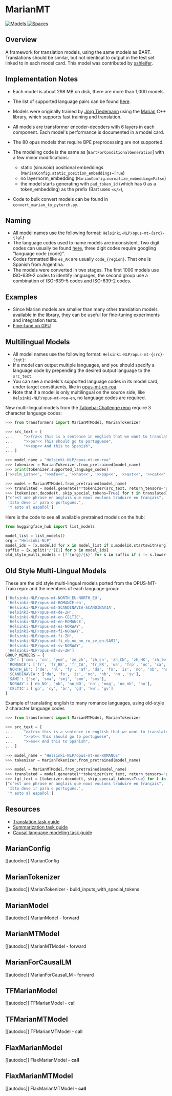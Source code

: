 <!--Copyright 2020 The HuggingFace Team. All rights reserved.

Licensed under the Apache License, Version 2.0 (the "License"); you may not use this file except in compliance with
the License. You may obtain a copy of the License at

http://www.apache.org/licenses/LICENSE-2.0

Unless required by applicable law or agreed to in writing, software distributed under the License is distributed on
an "AS IS" BASIS, WITHOUT WARRANTIES OR CONDITIONS OF ANY KIND, either express or implied. See the License for the
specific language governing permissions and limitations under the License.

⚠️ Note that this file is in Markdown but contain specific syntax for our doc-builder (similar to MDX) that may not be
rendered properly in your Markdown viewer.

-->

# MarianMT

<div class="flex flex-wrap space-x-1">
<a href="https://hf-mirror.com/models?filter=marian">
<img alt="Models" src="https://img.shields.io/badge/All_model_pages-marian-blueviolet">
</a>
<a href="https://hf-mirror.com/spaces/docs-demos/opus-mt-zh-en">
<img alt="Spaces" src="https://img.shields.io/badge/%F0%9F%A4%97%20Hugging%20Face-Spaces-blue">
</a>
</div>

## Overview

A framework for translation models, using the same models as BART. Translations should be similar, but not identical to output in the test set linked to in each model card.
This model was contributed by [sshleifer](https://hf-mirror.com/sshleifer).


## Implementation Notes

- Each model is about 298 MB on disk, there are more than 1,000 models.
- The list of supported language pairs can be found [here](https://hf-mirror.com/Helsinki-NLP).
- Models were originally trained by [Jörg Tiedemann](https://researchportal.helsinki.fi/en/persons/j%C3%B6rg-tiedemann) using the [Marian](https://marian-nmt.github.io/) C++ library, which supports fast training and translation.
- All models are transformer encoder-decoders with 6 layers in each component. Each model's performance is documented
  in a model card.
- The 80 opus models that require BPE preprocessing are not supported.
- The modeling code is the same as [`BartForConditionalGeneration`] with a few minor modifications:

  - static (sinusoid) positional embeddings (`MarianConfig.static_position_embeddings=True`)
  - no layernorm_embedding (`MarianConfig.normalize_embedding=False`)
  - the model starts generating with `pad_token_id` (which has 0 as a token_embedding) as the prefix (Bart uses
    `<s/>`),
- Code to bulk convert models can be found in `convert_marian_to_pytorch.py`.


## Naming

- All model names use the following format: `Helsinki-NLP/opus-mt-{src}-{tgt}`
- The language codes used to name models are inconsistent. Two digit codes can usually be found [here](https://developers.google.com/admin-sdk/directory/v1/languages), three digit codes require googling "language
  code {code}".
- Codes formatted like `es_AR` are usually `code_{region}`. That one is Spanish from Argentina.
- The models were converted in two stages. The first 1000 models use ISO-639-2 codes to identify languages, the second
  group use a combination of ISO-639-5 codes and ISO-639-2 codes.


## Examples

- Since Marian models are smaller than many other translation models available in the library, they can be useful for
  fine-tuning experiments and integration tests.
- [Fine-tune on GPU](https://github.com/huggingface/transformers/blob/master/examples/legacy/seq2seq/train_distil_marian_enro.sh)

## Multilingual Models

- All model names use the following format: `Helsinki-NLP/opus-mt-{src}-{tgt}`:
- If a model can output multiple languages, and you should specify a language code by prepending the desired output
  language to the `src_text`.
- You can see a models's supported language codes in its model card, under target constituents, like in [opus-mt-en-roa](https://hf-mirror.com/Helsinki-NLP/opus-mt-en-roa).
- Note that if a model is only multilingual on the source side, like `Helsinki-NLP/opus-mt-roa-en`, no language
  codes are required.

New multi-lingual models from the [Tatoeba-Challenge repo](https://github.com/Helsinki-NLP/Tatoeba-Challenge)
require 3 character language codes:

```python
>>> from transformers import MarianMTModel, MarianTokenizer

>>> src_text = [
...     ">>fra<< this is a sentence in english that we want to translate to french",
...     ">>por<< This should go to portuguese",
...     ">>esp<< And this to Spanish",
... ]

>>> model_name = "Helsinki-NLP/opus-mt-en-roa"
>>> tokenizer = MarianTokenizer.from_pretrained(model_name)
>>> print(tokenizer.supported_language_codes)
['>>zlm_Latn<<', '>>mfe<<', '>>hat<<', '>>pap<<', '>>ast<<', '>>cat<<', '>>ind<<', '>>glg<<', '>>wln<<', '>>spa<<', '>>fra<<', '>>ron<<', '>>por<<', '>>ita<<', '>>oci<<', '>>arg<<', '>>min<<']

>>> model = MarianMTModel.from_pretrained(model_name)
>>> translated = model.generate(**tokenizer(src_text, return_tensors="pt", padding=True))
>>> [tokenizer.decode(t, skip_special_tokens=True) for t in translated]
["c'est une phrase en anglais que nous voulons traduire en français",
 'Isto deve ir para o português.',
 'Y esto al español']
```

Here is the code to see all available pretrained models on the hub:

```python
from huggingface_hub import list_models

model_list = list_models()
org = "Helsinki-NLP"
model_ids = [x.modelId for x in model_list if x.modelId.startswith(org)]
suffix = [x.split("/")[1] for x in model_ids]
old_style_multi_models = [f"{org}/{s}" for s in suffix if s != s.lower()]
```

## Old Style Multi-Lingual Models

These are the old style multi-lingual models ported from the OPUS-MT-Train repo: and the members of each language
group:

```python no-style
['Helsinki-NLP/opus-mt-NORTH_EU-NORTH_EU',
 'Helsinki-NLP/opus-mt-ROMANCE-en',
 'Helsinki-NLP/opus-mt-SCANDINAVIA-SCANDINAVIA',
 'Helsinki-NLP/opus-mt-de-ZH',
 'Helsinki-NLP/opus-mt-en-CELTIC',
 'Helsinki-NLP/opus-mt-en-ROMANCE',
 'Helsinki-NLP/opus-mt-es-NORWAY',
 'Helsinki-NLP/opus-mt-fi-NORWAY',
 'Helsinki-NLP/opus-mt-fi-ZH',
 'Helsinki-NLP/opus-mt-fi_nb_no_nn_ru_sv_en-SAMI',
 'Helsinki-NLP/opus-mt-sv-NORWAY',
 'Helsinki-NLP/opus-mt-sv-ZH']
GROUP_MEMBERS = {
 'ZH': ['cmn', 'cn', 'yue', 'ze_zh', 'zh_cn', 'zh_CN', 'zh_HK', 'zh_tw', 'zh_TW', 'zh_yue', 'zhs', 'zht', 'zh'],
 'ROMANCE': ['fr', 'fr_BE', 'fr_CA', 'fr_FR', 'wa', 'frp', 'oc', 'ca', 'rm', 'lld', 'fur', 'lij', 'lmo', 'es', 'es_AR', 'es_CL', 'es_CO', 'es_CR', 'es_DO', 'es_EC', 'es_ES', 'es_GT', 'es_HN', 'es_MX', 'es_NI', 'es_PA', 'es_PE', 'es_PR', 'es_SV', 'es_UY', 'es_VE', 'pt', 'pt_br', 'pt_BR', 'pt_PT', 'gl', 'lad', 'an', 'mwl', 'it', 'it_IT', 'co', 'nap', 'scn', 'vec', 'sc', 'ro', 'la'],
 'NORTH_EU': ['de', 'nl', 'fy', 'af', 'da', 'fo', 'is', 'no', 'nb', 'nn', 'sv'],
 'SCANDINAVIA': ['da', 'fo', 'is', 'no', 'nb', 'nn', 'sv'],
 'SAMI': ['se', 'sma', 'smj', 'smn', 'sms'],
 'NORWAY': ['nb_NO', 'nb', 'nn_NO', 'nn', 'nog', 'no_nb', 'no'],
 'CELTIC': ['ga', 'cy', 'br', 'gd', 'kw', 'gv']
}
```

Example of translating english to many romance languages, using old-style 2 character language codes


```python
>>> from transformers import MarianMTModel, MarianTokenizer

>>> src_text = [
...     ">>fr<< this is a sentence in english that we want to translate to french",
...     ">>pt<< This should go to portuguese",
...     ">>es<< And this to Spanish",
... ]

>>> model_name = "Helsinki-NLP/opus-mt-en-ROMANCE"
>>> tokenizer = MarianTokenizer.from_pretrained(model_name)

>>> model = MarianMTModel.from_pretrained(model_name)
>>> translated = model.generate(**tokenizer(src_text, return_tensors="pt", padding=True))
>>> tgt_text = [tokenizer.decode(t, skip_special_tokens=True) for t in translated]
["c'est une phrase en anglais que nous voulons traduire en français", 
 'Isto deve ir para o português.',
 'Y esto al español']
```

## Resources

- [Translation task guide](../tasks/translation)
- [Summarization task guide](../tasks/summarization)
- [Causal language modeling task guide](../tasks/language_modeling)

## MarianConfig

[[autodoc]] MarianConfig

## MarianTokenizer

[[autodoc]] MarianTokenizer
    - build_inputs_with_special_tokens

<frameworkcontent>
<pt>

## MarianModel

[[autodoc]] MarianModel
    - forward

## MarianMTModel

[[autodoc]] MarianMTModel
    - forward

## MarianForCausalLM

[[autodoc]] MarianForCausalLM
    - forward

</pt>
<tf>

## TFMarianModel

[[autodoc]] TFMarianModel
    - call

## TFMarianMTModel

[[autodoc]] TFMarianMTModel
    - call

</tf>
<jax>

## FlaxMarianModel

[[autodoc]] FlaxMarianModel
    - __call__

## FlaxMarianMTModel

[[autodoc]] FlaxMarianMTModel
    - __call__

</jax>
</frameworkcontent>
